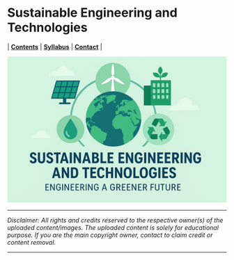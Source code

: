 # Sustainable Engineering and Technologies

| **[Contents](Contents/Content.md)** | **[Syllabus](Contents/Syllabus.md)** | **[Contact](Contents/Contact.md)** |  

![SET](Contents/Images/SET.png)

---

*Disclaimer: All rights and credits reserved to the respective owner(s) of the uploaded content/images. The uploaded content is solely for educational purpose. If you are the main copyright owner, contact to claim credit or content removal.*

---
